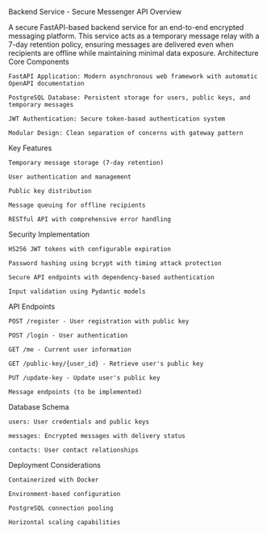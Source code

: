 Backend Service - Secure Messenger API
Overview

A secure FastAPI-based backend service for an end-to-end encrypted messaging platform. This service acts as a temporary message relay with a 7-day retention policy, ensuring messages are delivered even when recipients are offline while maintaining minimal data exposure.
Architecture
Core Components

    FastAPI Application: Modern asynchronous web framework with automatic OpenAPI documentation

    PostgreSQL Database: Persistent storage for users, public keys, and temporary messages

    JWT Authentication: Secure token-based authentication system

    Modular Design: Clean separation of concerns with gateway pattern

Key Features

    Temporary message storage (7-day retention)

    User authentication and management

    Public key distribution

    Message queuing for offline recipients

    RESTful API with comprehensive error handling

Security Implementation

    HS256 JWT tokens with configurable expiration

    Password hashing using bcrypt with timing attack protection

    Secure API endpoints with dependency-based authentication

    Input validation using Pydantic models

API Endpoints

    POST /register - User registration with public key

    POST /login - User authentication

    GET /me - Current user information

    GET /public-key/{user_id} - Retrieve user's public key

    PUT /update-key - Update user's public key

    Message endpoints (to be implemented)

Database Schema

    users: User credentials and public keys

    messages: Encrypted messages with delivery status

    contacts: User contact relationships

Deployment Considerations

    Containerized with Docker

    Environment-based configuration

    PostgreSQL connection pooling

    Horizontal scaling capabilities
